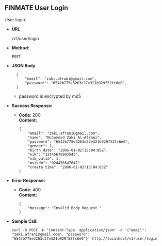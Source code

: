 **FINMATE User Login**
----
  User login.

* **URL**

  /v1/user/login

* **Method:**

  `POST`

* **JSON Body**

        {
            "email": "zaki.afrani@gmail.com",
            "password": "6542b775e3263c27e321b929f52fc6e0",
        }


    * password is encrypted by md5

* **Success Response:**

  * **Code:** 200 <br />
    **Content:**

        {
            "email": "zaki.afrani@gmail.com",
            "name": "Muhammad Zaki Al-Afrani",
            "password": "6542b775e3263c27e321b929f52fc6e0",
            "gender": 1,
            "birth_date": "2006-01-02T15:04:05Z",
            "nik": "12345678903545",
            "nik_valid": 1,
            "msisdn": "024456647647"
            "create_time": "2006-01-02T15:04:05Z"
        }

* **Error Response:**

  * **Code:** 400 <br />
    **Content:**

        {
            "message": "Invalid Body Request."
        }


* **Sample Call:**

  `curl -X POST -H "Content-Type: application/json" -d '{"email": "zaki.afrani@gmail.com", "password": "6542b775e3263c27e321b929f52fc6e0"}' http://localhost/v1/user/login`
